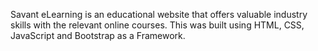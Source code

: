 Savant eLearning is an educational website that offers valuable industry skills with the relevant online courses. This was built using HTML, CSS, JavaScript and Bootstrap as a Framework.
